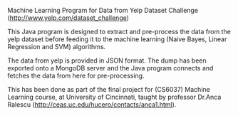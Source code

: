 Machine Learning Program for Data from Yelp Dataset Challenge (http://www.yelp.com/dataset_challenge)

This Java program is designed to extract and pre-process the data from the yelp dataset before feeding it to the machine learning (Naive Bayes, Linear Regression and SVM) algorithms.

The data from yelp is provided in JSON format. The dump has been exported onto a MongoDB server and the Java program connects and fetches the data from here for pre-processing.

This has been done as part of the final project for (CS6037) Machine Learning course, at University of Cincinnati, taught by professor Dr.Anca Ralescu (http://ceas.uc.edu/hucero/contacts/anca1.html).
